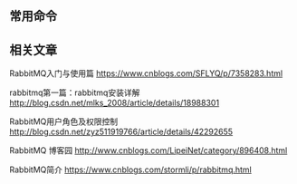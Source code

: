 ## 常用命令


## 相关文章

RabbitMQ入门与使用篇
https://www.cnblogs.com/SFLYQ/p/7358283.html

rabbitmq第一篇：rabbitmq安装详解
http://blog.csdn.net/mlks_2008/article/details/18988301

RabbitMQ用户角色及权限控制
http://blog.csdn.net/zyz511919766/article/details/42292655

RabbitMQ 博客园
http://www.cnblogs.com/LipeiNet/category/896408.html

RabbitMQ简介
https://www.cnblogs.com/stormli/p/rabbitmq.html
